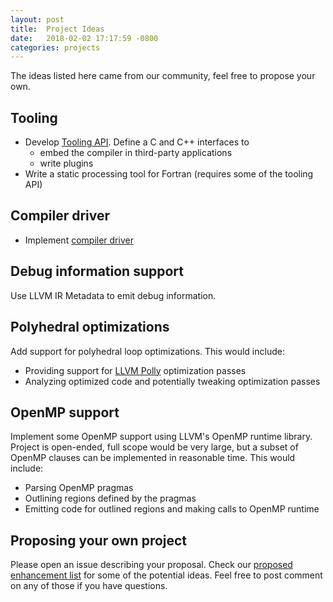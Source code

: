 ```yaml
---
layout: post
title:  Project Ideas
date:   2018-02-02 17:17:59 -0800
categories: projects
---
```


The ideas listed here came from our community, feel free to propose your own.

## Tooling

- Develop [Tooling API](Tooling). Define a C and C++ interfaces to
  - embed the compiler in third-party applications
  - write plugins
- Write a static processing tool for Fortran (requires some of the tooling API)

## Compiler driver

- Implement [compiler driver][dr]

## Debug information support

Use LLVM IR Metadata to emit debug information.

## Polyhedral optimizations

Add support for polyhedral loop optimizations. This would include:

- Providing support for [LLVM Polly][polly] optimization passes
- Analyzing optimized code and potentially tweaking optimization passes

## OpenMP support

Implement some OpenMP support using LLVM's OpenMP runtime library. Project is open-ended, full scope would be very large, but a subset of OpenMP clauses can be implemented in reasonable time. This would include:

- Parsing OpenMP pragmas
- Outlining regions defined by the pragmas
- Emitting code for outlined regions and making calls to OpenMP runtime

## Proposing your own project

Please open an issue describing your proposal. Check our [proposed enhancement list][es] for some of the potential ideas. Feel free to post comment on any of those if you have questions.

[is]: https://github.com/llvm-fortran/fort/issues
[es]: https://github.com/llvm-fortran/fort/issues?q=is%3Aissue+is%3Aopen+label%3Aenhancement
[dr]: https://github.com/llvm-fortran/fort/issues/4
[polly]: http://polly.llvm.org
